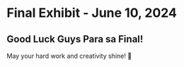 # Final Exhibit - June 10, 2024

## Good Luck Guys Para sa Final!

May your hard work and creativity shine! 🌟

